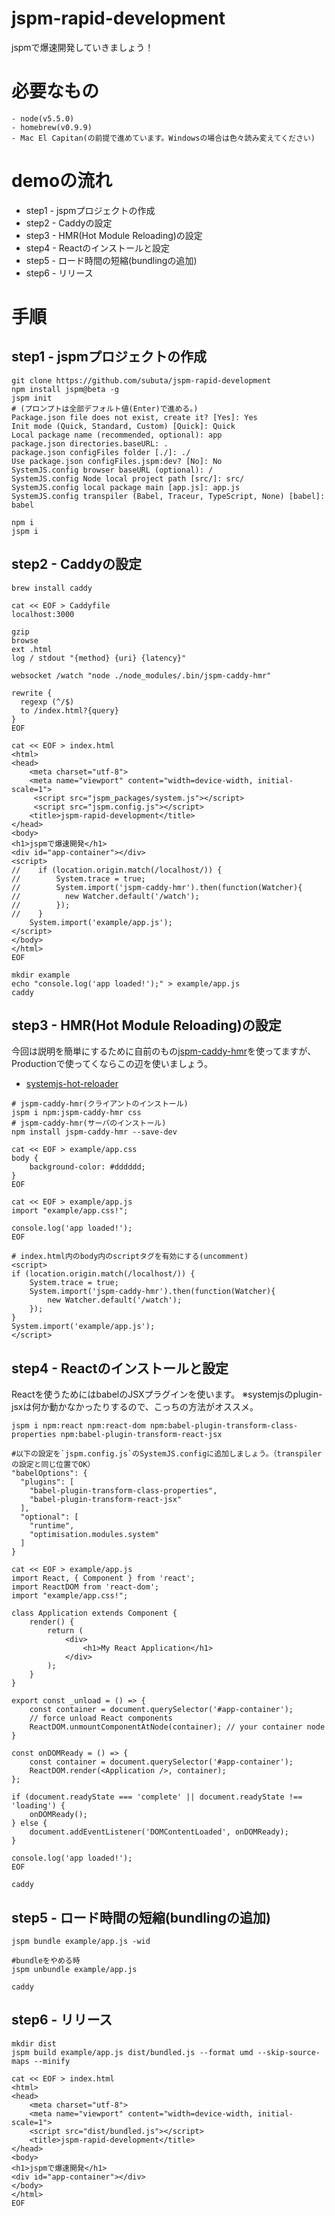# jspm-rapid-development
jspmで爆速開発していきましょう！

# 必要なもの
```
- node(v5.5.0)
- homebrew(v0.9.9)
- Mac El Capitan(の前提で進めています。Windowsの場合は色々読み変えてください)
```

# demoの流れ
- step1 - jspmプロジェクトの作成
- step2 - Caddyの設定
- step3 - HMR(Hot Module Reloading)の設定
- step4 - Reactのインストールと設定
- step5 - ロード時間の短縮(bundlingの追加)
- step6 - リリース

# 手順
## step1 - jspmプロジェクトの作成
```
git clone https://github.com/subuta/jspm-rapid-development
npm install jspm@beta -g
jspm init
# (プロンプトは全部デフォルト値(Enter)で進める。)
Package.json file does not exist, create it? [Yes]: Yes
Init mode (Quick, Standard, Custom) [Quick]: Quick
Local package name (recommended, optional): app
package.json directories.baseURL: .
package.json configFiles folder [./]: ./
Use package.json configFiles.jspm:dev? [No]: No
SystemJS.config browser baseURL (optional): /
SystemJS.config Node local project path [src/]: src/
SystemJS.config local package main [app.js]: app.js
SystemJS.config transpiler (Babel, Traceur, TypeScript, None) [babel]: babel

npm i
jspm i
```

## step2 - Caddyの設定
```
brew install caddy
```

```
cat << EOF > Caddyfile
localhost:3000

gzip
browse
ext .html
log / stdout "{method} {uri} {latency}"

websocket /watch "node ./node_modules/.bin/jspm-caddy-hmr"

rewrite {
  regexp (^/$)
  to /index.html?{query}
}
EOF
```

```
cat << EOF > index.html
<html>
<head>
    <meta charset="utf-8">
    <meta name="viewport" content="width=device-width, initial-scale=1">
     <script src="jspm_packages/system.js"></script>
     <script src="jspm.config.js"></script>
    <title>jspm-rapid-development</title>
</head>
<body>
<h1>jspmで爆速開発</h1>
<div id="app-container"></div>
<script>
//    if (location.origin.match(/localhost/)) {
//        System.trace = true;
//        System.import('jspm-caddy-hmr').then(function(Watcher){
//          new Watcher.default('/watch');
//        });
//    }
    System.import('example/app.js');
</script>
</body>
</html>
EOF
```

```
mkdir example
echo "console.log('app loaded!');" > example/app.js
caddy
```

## step3 - HMR(Hot Module Reloading)の設定
今回は説明を簡単にするために自前のもの[jspm-caddy-hmr](https://github.com/subuta/jspm-caddy-hmr)を使ってますが、<br/>
Productionで使ってくならこの辺を使いましょう。
- [systemjs-hot-reloader](https://github.com/capaj/systemjs-hot-reloader)

```
# jspm-caddy-hmr(クライアントのインストール)
jspm i npm:jspm-caddy-hmr css
# jspm-caddy-hmr(サーバのインストール)
npm install jspm-caddy-hmr --save-dev
```

```
cat << EOF > example/app.css
body {
    background-color: #dddddd;
}
EOF
```

```
cat << EOF > example/app.js
import "example/app.css!";

console.log('app loaded!');
EOF
```

```
# index.html内のbody内のscriptタグを有効にする(uncomment)
<script>
if (location.origin.match(/localhost/)) {
    System.trace = true;
    System.import('jspm-caddy-hmr').then(function(Watcher){
        new Watcher.default('/watch');
    });
}
System.import('example/app.js');
</script>
```

## step4 - Reactのインストールと設定
Reactを使うためにはbabelのJSXプラグインを使います。
※systemjsのplugin-jsxは何か動かなかったりするので、こっちの方法がオススメ。
```
jspm i npm:react npm:react-dom npm:babel-plugin-transform-class-properties npm:babel-plugin-transform-react-jsx
```

```
#以下の設定を`jspm.config.js`のSystemJS.configに追加しましょう。（transpilerの設定と同じ位置でOK）
"babelOptions": {
  "plugins": [
    "babel-plugin-transform-class-properties",
    "babel-plugin-transform-react-jsx"
  ],
  "optional": [
    "runtime",
    "optimisation.modules.system"
  ]
}
```

```
cat << EOF > example/app.js
import React, { Component } from 'react';
import ReactDOM from 'react-dom';
import "example/app.css!";

class Application extends Component {
    render() {
        return (
            <div>
                <h1>My React Application</h1>
            </div>
        );
    }
}

export const _unload = () => {
    const container = document.querySelector('#app-container');
    // force unload React components
    ReactDOM.unmountComponentAtNode(container); // your container node
}

const onDOMReady = () => {
    const container = document.querySelector('#app-container');
    ReactDOM.render(<Application />, container);
};

if (document.readyState === 'complete' || document.readyState !== 'loading') {
    onDOMReady();
} else {
    document.addEventListener('DOMContentLoaded', onDOMReady);
}

console.log('app loaded!');
EOF
```

```
caddy
```

## step5 - ロード時間の短縮(bundlingの追加)
```
jspm bundle example/app.js -wid

#bundleをやめる時
jspm unbundle example/app.js
```

```
caddy
```

## step6 - リリース
```
mkdir dist
jspm build example/app.js dist/bundled.js --format umd --skip-source-maps --minify
```

```
cat << EOF > index.html
<html>
<head>
    <meta charset="utf-8">
    <meta name="viewport" content="width=device-width, initial-scale=1">
    <script src="dist/bundled.js"></script>
    <title>jspm-rapid-development</title>
</head>
<body>
<h1>jspmで爆速開発</h1>
<div id="app-container"></div>
</body>
</html>
EOF
```